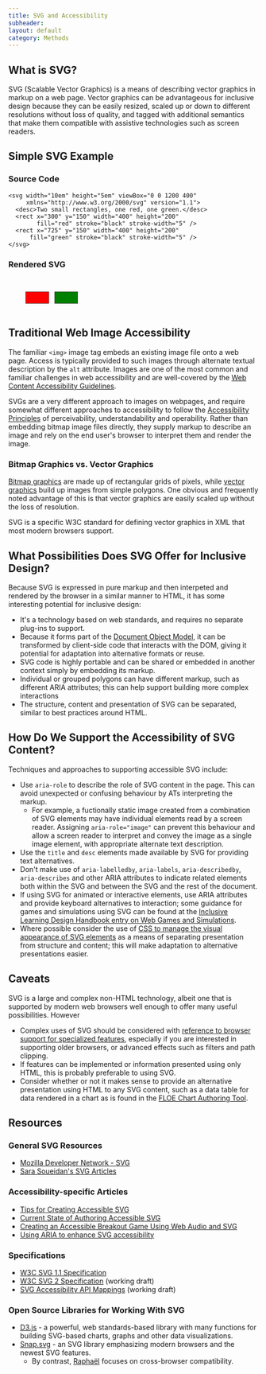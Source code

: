```yaml
---
title: SVG and Accessibility
subheader:
layout: default
category: Methods
---
```


## What is SVG?

SVG (Scalable Vector Graphics) is a means of describing vector graphics in markup on a web page. Vector graphics can be advantageous for inclusive design because they can be easily resized, scaled up or down to different resolutions without loss of quality, and tagged with additional semantics that make them compatible with assistive technologies such as screen readers.

## Simple SVG Example

### Source Code
```
<svg width="10em" height="5em" viewBox="0 0 1200 400"
     xmlns="http://www.w3.org/2000/svg" version="1.1">
  <desc>Two small rectangles, one red, one green.</desc>
  <rect x="300" y="150" width="400" height="200"
        fill="red" stroke="black" stroke-width="5" />
  <rect x="725" y="150" width="400" height="200"
      fill="green" stroke="black" stroke-width="5" />
</svg>
```
### Rendered SVG

<svg width="10em" height="5em" viewBox="0 0 1200 400"
     xmlns="http://www.w3.org/2000/svg" version="1.1">
  <desc>Two small rectangles, one red, one green.</desc>
  <rect x="300" y="150" width="400" height="200"
        fill="red" stroke="black" stroke-width="5" />
  <rect x="800" y="150" width="400" height="200"
      fill="green" stroke="black" stroke-width="5" />
</svg>

## Traditional Web Image Accessibility

The familiar `<img>` image tag embeds an existing image file onto a web page. Access is typically provided to such images through alternate textual description by the `alt` attribute. Images are one of the most common and familiar challenges in web accessibility and are well-covered by the <a href="https://www.w3.org/TR/WCAG20/" target="_blank" class="link-external">Web Content Accessibility Guidelines</a>.

SVGs are a very different approach to images on webpages, and require somewhat different approaches to accessibility to follow the [Accessibility Principles](/AccessibilityPrinciples.html) of perceivability, understandability and operability. Rather than embedding bitmap image files directly, they supply markup to describe an image and rely on the end user's browser to interpret them and render the image.

### Bitmap Graphics vs. Vector Graphics

<a href="https://en.wikipedia.org/wiki/Bitmap" target="_blank" class="link-external">Bitmap graphics</a> are made up of rectangular grids of pixels, while <a href="https://en.wikipedia.org/wiki/Vector_graphics" target="_blank" class="link-external">vector graphics</a> build up images from simple polygons. One obvious and frequently noted advantage of this is that vector graphics are easily scaled up without the loss of resolution.

SVG is a specific W3C standard for defining vector graphics in XML that most modern browsers support.

## What Possibilities Does SVG Offer for Inclusive Design?

Because SVG is expressed in pure markup and then interpeted and rendered by the browser in a similar manner to HTML, it has some interesting potential for inclusive design:

* It's a technology based on web standards, and requires no separate plug-ins to support.
* Because it forms part of the <a href="https://en.wikipedia.org/wiki/Document_Object_Model" target="_blank" class="link-external">Document Object Model</a>, it can be transformed by client-side code that interacts with the DOM, giving it potential for adaptation into alternative formats or reuse.
* SVG code is highly portable and can be shared or embedded in another context simply by embedding its markup.
* Individual or grouped polygons can have different markup, such as different ARIA attributes; this can help support building more complex interactions
* The structure, content and presentation of SVG can be separated, similar to best practices around HTML.

## How Do We Support the Accessibility of SVG Content?

Techniques and approaches to supporting accessible SVG include:

* Use `aria-role` to describe the role of SVG content in the page. This can avoid unexpected or confusing behaviour by ATs interpreting the markup.
  * For example, a fuctionally static image created from a combination of SVG elements may have individual elements read by a screen reader. Assigning `aria-role="image"` can prevent this behaviour and allow a screen reader to interpret and convey the image as a single image element, with appropriate alternate text description.
* Use the `title` and `desc` elements made available by SVG for providing text alternatives.
* Don't make use of `aria-labelledby`, `aria-labels`, `aria-describedby`, `aria-describes` and other ARIA attributes to indicate related elements both within the SVG and between the SVG and the rest of the document.
* If using SVG for animated or interactive elements, use ARIA attributes and provide keyboard alternatives to interaction; some guidance for games and simulations using SVG can be found at the [Inclusive Learning Design Handbook entry on Web Games and Simulations](/WebGamesAndSimulations.html).
* Where possible consider the use of <a href="https://developer.mozilla.org/en-US/docs/Web/Guide/CSS/Getting_started/SVG_and_CSS" target="_blank" class="link-external">CSS to manage the visual appearance of SVG elements</a> as a means of separating presentation from structure and content; this will make adaptation to alternative presentations easier.

## Caveats

SVG is a large and complex non-HTML technology, albeit one that is supported by modern web browsers well enough to offer many useful possibilities. However

* Complex uses of SVG should be considered with <a href="http://caniuse.com/#cats=SVG" target="_blank" class="link-external">reference to browser support for specialized features</a>, especially if you are interested in supporting older browsers, or advanced effects such as filters and path clipping.
* If features can be implemented or information presented using only HTML, this is probably preferable to using SVG.
* Consider whether or not it makes sense to provide an alternative presentation using HTML to any SVG content, such as a data table for data rendered in a chart as is found in the <a href="http://build.fluidproject.org/chartAuthoring/demos/" target="_blank" class="link-external">FLOE Chart Authoring Tool</a>.

## Resources

### General SVG Resources

* <a href="https://developer.mozilla.org/en-US/docs/Web/SVG" target="_blank" class="link-external">Mozilla Developer Network - SVG</a>
* <a href="https://sarasoueidan.com/tags/svg/" target="_blank" class="link-external">Sara Soueidan's SVG Articles</a>

### Accessibility-specific Articles

* <a href="http://www.sitepoint.com/tips-accessible-svg/" target="_blank" class="link-external">Tips for Creating Accessible SVG</a>
* <a href="http://schepers.cc/authoring-accessible-svg" target="_blank" class="link-external">Current State of Authoring Accessible SVG</a>
* <a href="http://www.sitepoint.com/creating-accessible-breakout-game-using-web-audio-svg/" target="_blank" class="link-external">Creating an Accessible Breakout Game Using Web Audio and SVG</a>
* <a href="https://www.paciellogroup.com/blog/2013/12/using-aria-enhance-svg-accessibility/" target="_blank" class="link-external">Using ARIA to enhance SVG accessibility</a>

### Specifications

* <a href="https://www.w3.org/TR/SVG/" target="_blank" class="link-external">W3C SVG 1.1 Specification</a>
* <a href="https://www.w3.org/TR/SVG/" target="_blank" class="link-external">W3C SVG 2 Specification</a> (working draft)
* <a href="https://www.w3.org/TR/svg-aam-1.0/" target="_blank" class="link-external">SVG Accessibility API Mappings</a> (working draft)

### Open Source Libraries for Working With SVG
* <a href="https://d3js.org/" target="_blank" class="link-external">D3.js</a> - a powerful, web standards-based library with many functions for building SVG-based charts, graphs and other data visualizations.
* <a href="http://snapsvg.io/" target="_blank" class="link-external">Snap.svg</a> - an SVG library emphasizing modern browsers and the newest SVG features.
  * By contrast, <a href="https://github.com/DmitryBaranovskiy/raphael" target="_blank" class="link-external">Raphaël</a> focuses on cross-browser compatibility.
